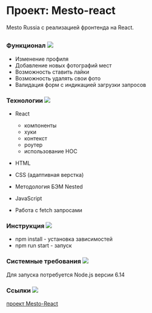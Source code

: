 # Проект: Mesto-react

Mesto Russia с реализацией фронтенда на React.
## 

### Функционал ![](https://cdn.jsdelivr.net/gh/Readme-Workflows/Readme-Icons@main/icons/octicons/ApprovedChanges.svg)
* Изменение профиля
* Добавление новых фотографий мест
* Возможность ставить лайки
* Возможность удалять свои фото
* Валидация форм с индикацией загрузки запросов

### Технологии ![](https://cdn.jsdelivr.net/gh/Readme-Workflows/Readme-Icons@main/icons/octicons/ApprovedChanges.svg)

* React   
	* компоненты
	* хуки
	* контекст
	* роутер 
	* использование HOC

* HTML
* CSS (адаптивная верстка)
* Методология БЭМ Nested
* JavaScript
* Работа с fetch запросами
### Инструкция ![](https://cdn.jsdelivr.net/gh/Readme-Workflows/Readme-Icons@main/icons/octicons/ApprovedChanges.svg)
* npm install - установка зависимостей
* npm run start - запуск
### Системные требования ![](https://cdn.jsdelivr.net/gh/Readme-Workflows/Readme-Icons@main/icons/octicons/ApprovedChanges.svg)
Для запуска потребуется Node.js версии 6.14

### Ссылки ![](https://cdn.jsdelivr.net/gh/Readme-Workflows/Readme-Icons@main/icons/octicons/ApprovedChanges.svg)
   
[проект Mesto-React](https://natali-vorobeva.github.io/mesto-react/)